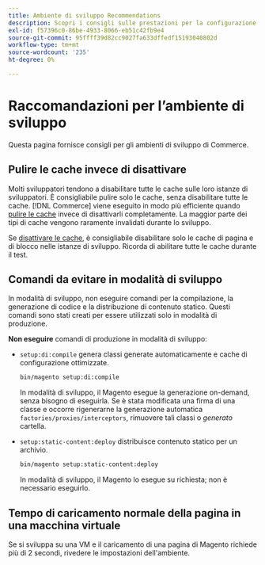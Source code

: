 ```yaml
---
title: Ambiente di sviluppo Recommendations
description: Scopri i consigli sulle prestazioni per la configurazione dell’ambiente di sviluppo Adobe Commerce o di Magento Open Source locale.
exl-id: f57396c0-86be-4933-8066-eb51c42fb9e4
source-git-commit: 95ffff39d82cc9027fa633dffedf15193040802d
workflow-type: tm+mt
source-wordcount: '235'
ht-degree: 0%

---
```


# Raccomandazioni per l’ambiente di sviluppo

Questa pagina fornisce consigli per gli ambienti di sviluppo di Commerce.

## Pulire le cache invece di disattivare

Molti sviluppatori tendono a disabilitare tutte le cache sulle loro istanze di sviluppatori. È consigliabile pulire solo le cache, senza disabilitare tutte le cache. [!DNL Commerce] viene eseguito in modo più efficiente quando [pulire le cache](../configuration/cli/manage-cache.md#clean-and-flush-cache-types) invece di disattivarli completamente. La maggior parte dei tipi di cache vengono raramente invalidati durante lo sviluppo.

Se [disattivare le cache](../configuration/cli/manage-cache.md#enable-or-disable-cache-types), è consigliabile disabilitare solo le cache di pagina e di blocco nelle istanze di sviluppo. Ricorda di abilitare tutte le cache durante il test.

## Comandi da evitare in modalità di sviluppo

In modalità di sviluppo, non eseguire comandi per la compilazione, la generazione di codice e la distribuzione di contenuto statico. Questi comandi sono stati creati per essere utilizzati solo in modalità di produzione.

**Non eseguire** comandi di produzione in modalità di sviluppo:

* `setup:di:compile` genera classi generate automaticamente e cache di configurazione ottimizzate.

   ```bash
   bin/magento setup:di:compile
   ```

   In modalità di sviluppo, il Magento esegue la generazione on-demand, senza bisogno di eseguirla. Se è stata modificata una firma di una classe e occorre rigenerarne la generazione automatica `factories/proxies/interceptors`, rimuovere tali classi o _generato_ cartella.

* `setup:static-content:deploy` distribuisce contenuto statico per un archivio.

   ```bash
   bin/magento setup:static-content:deploy
   ```

   In modalità di sviluppo, il Magento lo esegue su richiesta; non è necessario eseguirlo.

## Tempo di caricamento normale della pagina in una macchina virtuale

Se si sviluppa su una VM e il caricamento di una pagina di Magento richiede più di 2 secondi, rivedere le impostazioni dell&#39;ambiente.
